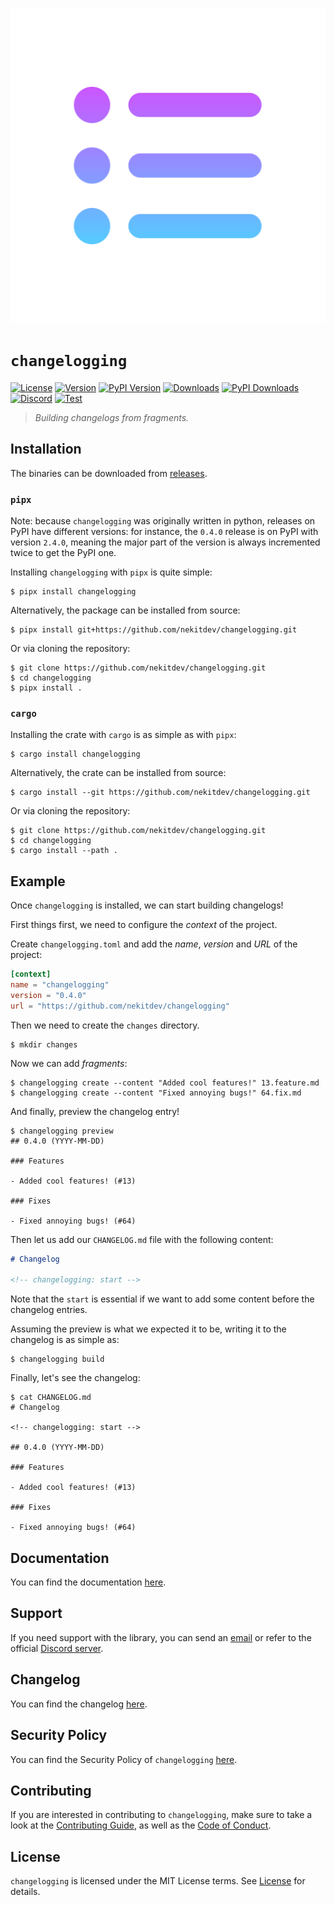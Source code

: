 ![Image]

# `changelogging`

[![License][License Badge]][License]
[![Version][Version Badge]][Crate]
[![PyPI Version][PyPI Version Badge]][PyPI]
[![Downloads][Downloads Badge]][Crate]
[![PyPI Downloads][PyPI Downloads Badge]][PyPI]
[![Discord][Discord Badge]][Discord]
[![Test][Test Badge]][Actions]

> *Building changelogs from fragments.*

## Installation

The binaries can be downloaded from [releases][Releases].

### `pipx`

Note: because `changelogging` was originally written in python, releases on PyPI have
different versions: for instance, the `0.4.0` release is on PyPI with version `2.4.0`,
meaning the major part of the version is always incremented twice to get the PyPI one.

Installing `changelogging` with `pipx` is quite simple:

```console
$ pipx install changelogging
```

Alternatively, the package can be installed from source:

```console
$ pipx install git+https://github.com/nekitdev/changelogging.git
```

Or via cloning the repository:

```console
$ git clone https://github.com/nekitdev/changelogging.git
$ cd changelogging
$ pipx install .
```

### `cargo`

Installing the crate with `cargo` is as simple as with `pipx`:

```console
$ cargo install changelogging
```

Alternatively, the crate can be installed from source:

```console
$ cargo install --git https://github.com/nekitdev/changelogging.git
```

Or via cloning the repository:

```console
$ git clone https://github.com/nekitdev/changelogging.git
$ cd changelogging
$ cargo install --path .
```

## Example

Once `changelogging` is installed, we can start building changelogs!

First things first, we need to configure the *context* of the project.

Create `changelogging.toml` and add the *name*, *version* and *URL* of the project:

```toml
[context]
name = "changelogging"
version = "0.4.0"
url = "https://github.com/nekitdev/changelogging"
```

Then we need to create the `changes` directory.

```console
$ mkdir changes
```

Now we can add *fragments*:

```console
$ changelogging create --content "Added cool features!" 13.feature.md
$ changelogging create --content "Fixed annoying bugs!" 64.fix.md
```

And finally, preview the changelog entry!

```console
$ changelogging preview
## 0.4.0 (YYYY-MM-DD)

### Features

- Added cool features! (#13)

### Fixes

- Fixed annoying bugs! (#64)
```

Then let us add our `CHANGELOG.md` file with the following content:

```md
# Changelog

<!-- changelogging: start -->
```

Note that the `start` is essential if we want to add some content before the changelog entries.

Assuming the preview is what we expected it to be, writing it to the changelog is as simple as:

```console
$ changelogging build
```

Finally, let's see the changelog:

```console
$ cat CHANGELOG.md
# Changelog

<!-- changelogging: start -->

## 0.4.0 (YYYY-MM-DD)

### Features

- Added cool features! (#13)

### Fixes

- Fixed annoying bugs! (#64)
```

## Documentation

You can find the documentation [here][Documentation].

## Support

If you need support with the library, you can send an [email][Email]
or refer to the official [Discord server][Discord].

## Changelog

You can find the changelog [here][Changelog].

## Security Policy

You can find the Security Policy of `changelogging` [here][Security].

## Contributing

If you are interested in contributing to `changelogging`, make sure to take a look at the
[Contributing Guide][Contributing Guide], as well as the [Code of Conduct][Code of Conduct].

## License

`changelogging` is licensed under the MIT License terms. See [License][License] for details.

[Image]: https://github.com/nekitdev/changelogging/blob/main/changelogging.svg?raw=true

[Email]: mailto:support@nekit.dev

[Discord]: https://nekit.dev/chat

[Actions]: https://github.com/nekitdev/changelogging/actions
[Releases]: https://github.com/nekitdev/changelogging/releases

[Changelog]: https://github.com/nekitdev/changelogging/blob/main/CHANGELOG.md
[Code of Conduct]: https://github.com/nekitdev/changelogging/blob/main/CODE_OF_CONDUCT.md
[Contributing Guide]: https://github.com/nekitdev/changelogging/blob/main/CONTRIBUTING.md
[Security]: https://github.com/nekitdev/changelogging/blob/main/SECURITY.md

[License]: https://github.com/nekitdev/changelogging/blob/main/LICENSE

[Crate]: https://crates.io/crates/changelogging
[PyPI]: https://pypi.org/project/changelogging
[Documentation]: https://docs.rs/changelogging

[Discord Badge]: https://img.shields.io/discord/728012506899021874
[License Badge]: https://img.shields.io/crates/l/changelogging
[Version Badge]: https://img.shields.io/crates/v/changelogging
[PyPI Version Badge]: https://img.shields.io/pypi/v/changelogging
[Downloads Badge]: https://img.shields.io/crates/dr/changelogging
[PyPI Downloads Badge]: https://img.shields.io/pypi/dm/changelogging
[Test Badge]: https://github.com/nekitdev/changelogging/workflows/test/badge.svg
